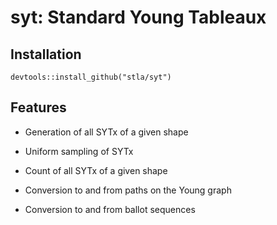 # syt: Standard Young Tableaux

## Installation

```
devtools::install_github("stla/syt")
```

## Features

- Generation of all SYTx of a given shape

- Uniform sampling of SYTx

- Count of all SYTx of a given shape

- Conversion to and from paths on the Young graph

- Conversion to and from ballot sequences
